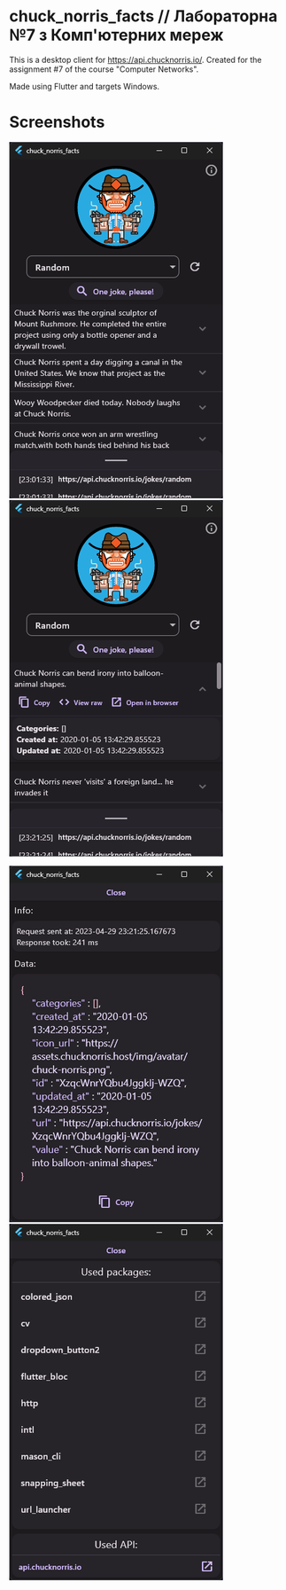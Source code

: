 # chuck_norris_facts // Лабораторна №7 з Комп'ютерних мереж

This is a desktop client for https://api.chucknorris.io/. Created for the assignment #7 of the course "Computer Networks".

Made using Flutter and targets Windows.

# Screenshots

![home page](img/home-page.png)
![home page with expanded response](img/home-page-with-expanded-response.png)

![api response details page](img/api-response-details-page.png)
![info page](img/info-page.png)

